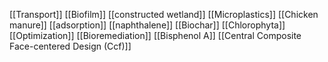 [[Transport]]
[[Biofilm]]
[[constructed wetland]]
[[Microplastics]]
[[Chicken manure]]
[[adsorption]]
[[naphthalene]]
[[Biochar]]
[[Chlorophyta]]
[[Optimization]]
[[Bioremediation]]
[[Bisphenol A]]
[[Central Composite Face-centered Design (Ccf)]]
